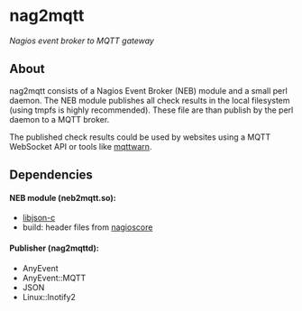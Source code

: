 # nag2mqtt

_Nagios event broker to MQTT gateway_


## About

nag2mqtt consists of a Nagios Event Broker (NEB) module and a small perl
daemon. The NEB module publishes all check results in the local filesystem
(using tmpfs is highly recommended). These file are than publish by the
perl daemon to a MQTT broker.

The published check results could be used by websites using a MQTT WebSocket
API or tools like [mqttwarn](https://github.com/jpmens/mqttwarn).


## Dependencies

#### NEB module (neb2mqtt.so):
- [libjson-c](https://github.com/json-c/json-c)
- build: header files from [nagioscore](https://github.com/NagiosEnterprises/nagioscore)

#### Publisher (nag2mqttd):
- AnyEvent
- AnyEvent::MQTT
- JSON
- Linux::Inotify2
